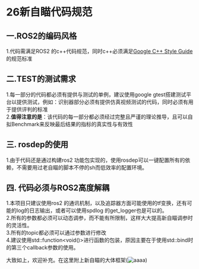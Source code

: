 <!--
 * @Author: ei-code-bash 3080152159@qq.com
 * @Date: 2025-10-04 11:17:40
 * @LastEditors: ziyu (Chen Zhaoyu)
 * @LastEditTime: 2025-10-05 16:52:49
 * @FilePath: /26_ne_vision/26新自瞄.md
 * @Description: 这是默认设置,请设置`customMade`, 打开koroFileHeader查看配置 进行设置: 我永远喜欢雪之下雪乃
-->
# 26新自瞄代码规范  
## 一.ROS2的编码风格  
1.代码需满足ROS2 的c++代码规范，同时c++必须满足[Google C++ Style Guide](https://google.github.io/styleguide/cppguide.html)的规范标准  
## 二.TEST的测试需求  
1.每一部分的代码都必须有提供与测试的单例，建议使用google gtest搭建测试平台以提供测试，例如：识别器部分必须有提供仿真视频测试的代码，同时必须有用于提供评判的标准  
2.**值得注意的是**：该代码的每一部分都必须经过完整且严谨的理论推导，且可以自拟Benchmark来反映最后结果的指标的真实性与有效性  
## 三. rosdep的使用  
1.由于代码还是通过构建ros2 功能包实现的，使用rosdep可以一键配置所有的依赖，不需要用过老自瞄的脚本不停的sh而低效率的配置环境。  
## 四. 代码必须与ROS2高度解耦  
1.本项目只建议使用ros2 的通讯机制，以及追踪器方面可能使用的tf变换，还有可能的log的日志输出，或者可以使用spdlog 的get_logger也是可以的。  
2.所有的参数都必须可以动态调参，而不能有所限制，这样大大提高新自瞄调参时的灵活性。  
3.所有的topic都必须可以通过参数进行修改  
4.建议使用std::function<void()>进行函数的包装，原因主要在于使用std::bind时的第三个callback参数的使用。

大致如上，欢迎补充。在这里附上新自瞄的大体框架(![aaaa](http://image.aibochinese.com/i/2025/10/04/jv5a0g.png))